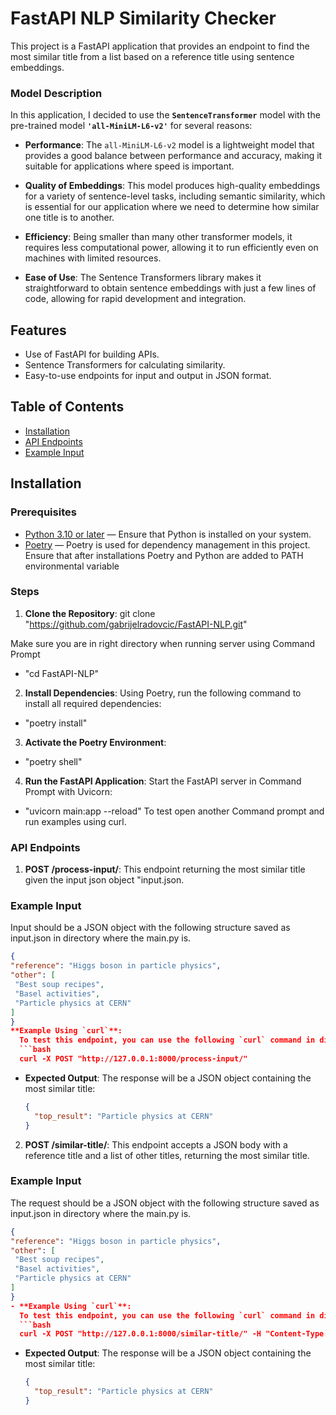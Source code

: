 # FastAPI NLP Similarity Checker

This project is a FastAPI application that provides an endpoint to find the most similar title from a list based on a reference title using sentence embeddings.

### Model Description

In this application, I decided to use the **`SentenceTransformer`** model with the pre-trained model **`'all-MiniLM-L6-v2'`** for several reasons:

- **Performance**: The `all-MiniLM-L6-v2` model is a lightweight model that provides a good balance between performance and accuracy, making it suitable for applications where speed is important.

- **Quality of Embeddings**: This model produces high-quality embeddings for a variety of sentence-level tasks, including semantic similarity, which is essential for our application where we need to determine how similar one title is to another.

- **Efficiency**: Being smaller than many other transformer models, it requires less computational power, allowing it to run efficiently even on machines with limited resources.

- **Ease of Use**: The Sentence Transformers library makes it straightforward to obtain sentence embeddings with just a few lines of code, allowing for rapid development and integration.


## Features

- Use of FastAPI for building APIs.
- Sentence Transformers for calculating similarity.
- Easy-to-use endpoints for input and output in JSON format.

## Table of Contents

- [Installation](#installation)
- [API Endpoints](#api-endpoints)
- [Example Input](#example-input)

## Installation

### Prerequisites

- [Python 3.10 or later](https://www.python.org/downloads/) — Ensure that Python is installed on your system.
- [Poetry](https://python-poetry.org/docs/#installation) — Poetry is used for dependency management in this project.
Ensure that after installations Poetry and Python are added to PATH environmental variable

### Steps

1. **Clone the Repository**:
git clone "https://github.com/gabrijelradovcic/FastAPI-NLP.git"

Make sure you are in right directory when running server using Command Prompt
- "cd FastAPI-NLP"

2. **Install Dependencies**:
Using Poetry, run the following command to install all required dependencies:
- "poetry install"

3. **Activate the Poetry Environment**:
 - "poetry shell"

4. **Run the FastAPI Application**:
Start the FastAPI server in Command Prompt with Uvicorn:
 - "uvicorn main:app --reload"
To test open another Command prompt and run examples using curl.

### API Endpoints

1. **POST /process-input/**: This endpoint returning the most similar title given the input json object "input.json.

### Example Input
Input should be a JSON object with the following structure saved as input.json in directory where the main.py is.

```json
{
"reference": "Higgs boson in particle physics",
"other": [
 "Best soup recipes",
 "Basel activities",
 "Particle physics at CERN"
]
}
**Example Using `curl`**:
  To test this endpoint, you can use the following `curl` command in different Command Prompt then where server is run:
  ```bash
  curl -X POST "http://127.0.0.1:8000/process-input/"
  ```
- **Expected Output**:
  The response will be a JSON object containing the most similar title:
  ```json
  {
    "top_result": "Particle physics at CERN"
  }


2. **POST /similar-title/**: This endpoint accepts a JSON body with a reference title and a list of other titles, returning the most similar title.

### Example Input
The request should be a JSON object with the following structure saved as input.json in directory where the main.py is.

```json
{
"reference": "Higgs boson in particle physics",
"other": [
 "Best soup recipes",
 "Basel activities",
 "Particle physics at CERN"
]
}
- **Example Using `curl`**:
  To test this endpoint, you can use the following `curl` command in different Command Prompt then where server is run:
  ```bash
  curl -X POST "http://127.0.0.1:8000/similar-title/" -H "Content-Type: application/json" -d "{\"reference\": \"Higgs boson in particle physics\", \"other\": [\"Best soup recipes\", \"Basel activities\", \"Particle physics at CERN\"]}"
  ```
- **Expected Output**:
  The response will be a JSON object containing the most similar title:
  ```json
  {
    "top_result": "Particle physics at CERN"
  }
  ```


